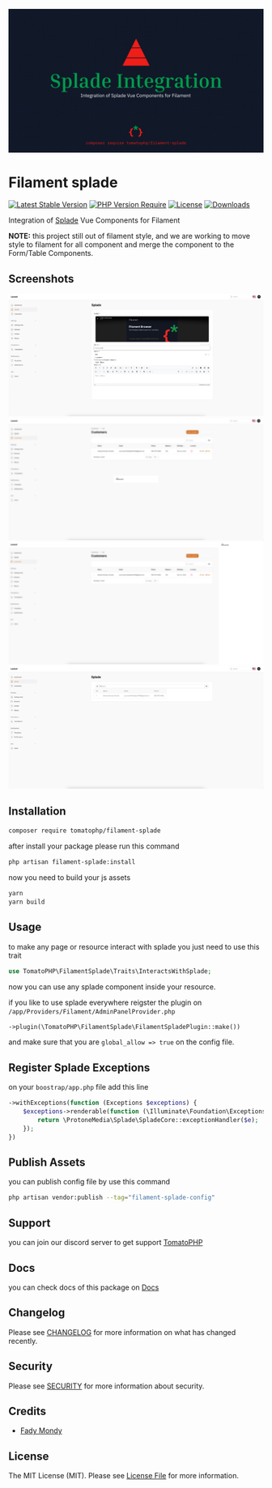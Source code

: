 ![Screenshot](https://raw.githubusercontent.com/tomatophp/filament-splade/master/arts/3x1io-tomato-splade.jpg)

# Filament splade

[![Latest Stable Version](https://poser.pugx.org/tomatophp/filament-splade/version.svg)](https://packagist.org/packages/tomatophp/filament-splade)
[![PHP Version Require](http://poser.pugx.org/tomatophp/filament-splade/require/php)](https://packagist.org/packages/tomatophp/filament-splade)
[![License](https://poser.pugx.org/tomatophp/filament-splade/license.svg)](https://packagist.org/packages/tomatophp/filament-splade)
[![Downloads](https://poser.pugx.org/tomatophp/filament-splade/d/total.svg)](https://packagist.org/packages/tomatophp/filament-splade)

Integration of [Splade](https://splade.dev/) Vue Components for Filament

**NOTE:**
this project still out of filament style, and we are working to move style to filament for all component and merge the component to the Form/Table Components.

## Screenshots

![Screenshot](https://raw.githubusercontent.com/tomatophp/filament-splade/master/arts/form.png)
![Screenshot](https://raw.githubusercontent.com/tomatophp/filament-splade/master/arts/modal.png)
![Screenshot](https://raw.githubusercontent.com/tomatophp/filament-splade/master/arts/slideover.png)
![Screenshot](https://raw.githubusercontent.com/tomatophp/filament-splade/master/arts/table.png)

## Installation

```bash
composer require tomatophp/filament-splade
```

after install your package please run this command

```bash
php artisan filament-splade:install
```

now you need to build your js assets

```bash
yarn
yarn build
```

## Usage

to make any page or resource interact with splade you just need to use this trait

```php
use TomatoPHP\FilamentSplade\Traits\InteractsWithSplade;
```

now you can use any splade component inside your resource.

if you like to use splade everywhere reigster the plugin on `/app/Providers/Filament/AdminPanelProvider.php`

```php
->plugin(\TomatoPHP\FilamentSplade\FilamentSpladePlugin::make())
```

and make sure that you are `global_allow => true` on the config file.

## Register Splade Exceptions

on your `boostrap/app.php` file add this line

```php
->withExceptions(function (Exceptions $exceptions) {
    $exceptions->renderable(function (\Illuminate\Foundation\Exceptions\Handler $e) {
        return \ProtoneMedia\Splade\SpladeCore::exceptionHandler($e);
    });
})
```

## Publish Assets

you can publish config file by use this command

```bash
php artisan vendor:publish --tag="filament-splade-config"
```

## Support

you can join our discord server to get support [TomatoPHP](https://discord.gg/Xqmt35Uh)

## Docs

you can check docs of this package on [Docs](https://docs.tomatophp.com/plugins/laravel-package-generator)

## Changelog

Please see [CHANGELOG](CHANGELOG.md) for more information on what has changed recently.

## Security

Please see [SECURITY](SECURITY.md) for more information about security.

## Credits

- [Fady Mondy](mailto:info@3x1.io)

## License

The MIT License (MIT). Please see [License File](LICENSE.md) for more information.
